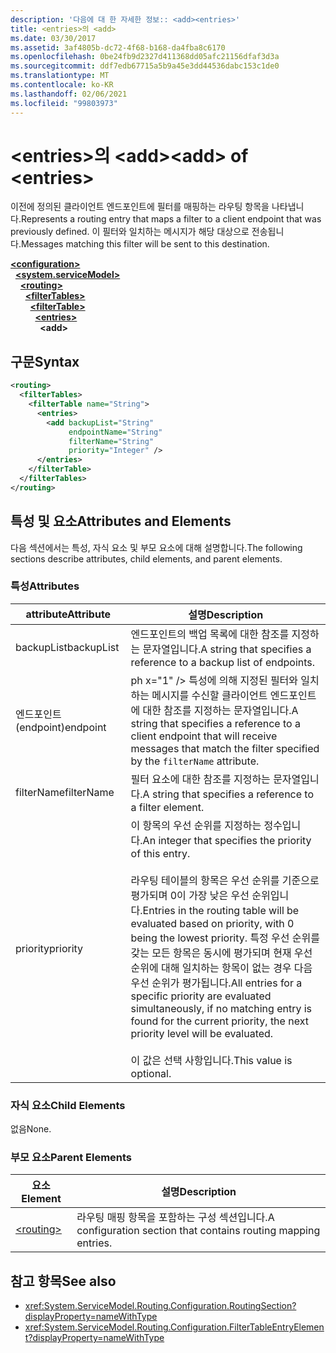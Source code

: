```yaml
---
description: '다음에 대 한 자세한 정보:: <add><entries>'
title: <entries>의 <add>
ms.date: 03/30/2017
ms.assetid: 3af4805b-dc72-4f68-b168-da4fba8c6170
ms.openlocfilehash: 0be24fb9d2327d411368dd05afc21156dfaf3d3a
ms.sourcegitcommit: ddf7edb67715a5b9a45e3dd44536dabc153c1de0
ms.translationtype: MT
ms.contentlocale: ko-KR
ms.lasthandoff: 02/06/2021
ms.locfileid: "99803973"
---
```

# <a name="add-of-entries"></a><span data-ttu-id="70db2-103">\<entries>의 \<add></span><span class="sxs-lookup"><span data-stu-id="70db2-103">\<add> of \<entries></span></span>

<span data-ttu-id="70db2-104">이전에 정의된 클라이언트 엔드포인트에 필터를 매핑하는 라우팅 항목을 나타냅니다.</span><span class="sxs-lookup"><span data-stu-id="70db2-104">Represents a routing entry that maps a filter to a client endpoint that was previously defined.</span></span> <span data-ttu-id="70db2-105">이 필터와 일치하는 메시지가 해당 대상으로 전송됩니다.</span><span class="sxs-lookup"><span data-stu-id="70db2-105">Messages matching this filter will be sent to this destination.</span></span>  
  
[**\<configuration>**](../configuration-element.md)\
&nbsp;&nbsp;[**\<system.serviceModel>**](system-servicemodel.md)\
&nbsp;&nbsp;&nbsp;&nbsp;[**\<routing>**](routing.md)\
&nbsp;&nbsp;&nbsp;&nbsp;&nbsp;&nbsp;[**\<filterTables>**](filtertables.md)\
&nbsp;&nbsp;&nbsp;&nbsp;&nbsp;&nbsp;&nbsp;&nbsp;[**\<filterTable>**](filtertable.md)\
&nbsp;&nbsp;&nbsp;&nbsp;&nbsp;&nbsp;&nbsp;&nbsp;&nbsp;&nbsp;[**\<entries>**](entries.md)\
&nbsp;&nbsp;&nbsp;&nbsp;&nbsp;&nbsp;&nbsp;&nbsp;&nbsp;&nbsp;&nbsp;&nbsp;**\<add>**  
  
## <a name="syntax"></a><span data-ttu-id="70db2-106">구문</span><span class="sxs-lookup"><span data-stu-id="70db2-106">Syntax</span></span>  
  
```xml  
<routing>
  <filterTables>
    <filterTable name="String">
      <entries>
        <add backupList="String"
             endpointName="String"
             filterName="String"
             priority="Integer" />
      </entries>
    </filterTable>
  </filterTables>
</routing>
```  
  
## <a name="attributes-and-elements"></a><span data-ttu-id="70db2-107">특성 및 요소</span><span class="sxs-lookup"><span data-stu-id="70db2-107">Attributes and Elements</span></span>  

 <span data-ttu-id="70db2-108">다음 섹션에서는 특성, 자식 요소 및 부모 요소에 대해 설명합니다.</span><span class="sxs-lookup"><span data-stu-id="70db2-108">The following sections describe attributes, child elements, and parent elements.</span></span>  
  
### <a name="attributes"></a><span data-ttu-id="70db2-109">특성</span><span class="sxs-lookup"><span data-stu-id="70db2-109">Attributes</span></span>  
  
|<span data-ttu-id="70db2-110">attribute</span><span class="sxs-lookup"><span data-stu-id="70db2-110">Attribute</span></span>|<span data-ttu-id="70db2-111">설명</span><span class="sxs-lookup"><span data-stu-id="70db2-111">Description</span></span>|  
|---------------|-----------------|  
|<span data-ttu-id="70db2-112">backupList</span><span class="sxs-lookup"><span data-stu-id="70db2-112">backupList</span></span>|<span data-ttu-id="70db2-113">엔드포인트의 백업 목록에 대한 참조를 지정하는 문자열입니다.</span><span class="sxs-lookup"><span data-stu-id="70db2-113">A string that specifies a reference to a backup list of endpoints.</span></span>|  
|<span data-ttu-id="70db2-114">엔드포인트(endpoint)</span><span class="sxs-lookup"><span data-stu-id="70db2-114">endpoint</span></span>|<span data-ttu-id="70db2-115">ph x="1" /&gt; 특성에 의해 지정된 필터와 일치하는 메시지를 수신할 클라이언트 엔드포인트에 대한 참조를 지정하는 문자열입니다.</span><span class="sxs-lookup"><span data-stu-id="70db2-115">A string that specifies a reference to a client endpoint that will receive messages that match the filter specified by the `filterName` attribute.</span></span>|  
|<span data-ttu-id="70db2-116">filterName</span><span class="sxs-lookup"><span data-stu-id="70db2-116">filterName</span></span>|<span data-ttu-id="70db2-117">필터 요소에 대한 참조를 지정하는 문자열입니다.</span><span class="sxs-lookup"><span data-stu-id="70db2-117">A string that specifies a reference to a filter element.</span></span>|  
|<span data-ttu-id="70db2-118">priority</span><span class="sxs-lookup"><span data-stu-id="70db2-118">priority</span></span>|<span data-ttu-id="70db2-119">이 항목의 우선 순위를 지정하는 정수입니다.</span><span class="sxs-lookup"><span data-stu-id="70db2-119">An integer that specifies the priority of this entry.</span></span><br /><br /> <span data-ttu-id="70db2-120">라우팅 테이블의 항목은 우선 순위를 기준으로 평가되며 0이 가장 낮은 우선 순위입니다.</span><span class="sxs-lookup"><span data-stu-id="70db2-120">Entries in the routing table will be evaluated based on priority, with 0 being the lowest priority.</span></span> <span data-ttu-id="70db2-121">특정 우선 순위를 갖는 모든 항목은 동시에 평가되며 현재 우선 순위에 대해 일치하는 항목이 없는 경우 다음 우선 순위가 평가됩니다.</span><span class="sxs-lookup"><span data-stu-id="70db2-121">All entries for a specific priority are evaluated simultaneously, if no matching entry is found for the current priority, the next priority level will be evaluated.</span></span><br /><br /> <span data-ttu-id="70db2-122">이 값은 선택 사항입니다.</span><span class="sxs-lookup"><span data-stu-id="70db2-122">This value is optional.</span></span>|  
  
### <a name="child-elements"></a><span data-ttu-id="70db2-123">자식 요소</span><span class="sxs-lookup"><span data-stu-id="70db2-123">Child Elements</span></span>  

 <span data-ttu-id="70db2-124">없음</span><span class="sxs-lookup"><span data-stu-id="70db2-124">None.</span></span>  
  
### <a name="parent-elements"></a><span data-ttu-id="70db2-125">부모 요소</span><span class="sxs-lookup"><span data-stu-id="70db2-125">Parent Elements</span></span>  
  
|<span data-ttu-id="70db2-126">요소</span><span class="sxs-lookup"><span data-stu-id="70db2-126">Element</span></span>|<span data-ttu-id="70db2-127">설명</span><span class="sxs-lookup"><span data-stu-id="70db2-127">Description</span></span>|  
|-------------|-----------------|  
|[\<routing>](routing.md)|<span data-ttu-id="70db2-128">라우팅 매핑 항목을 포함하는 구성 섹션입니다.</span><span class="sxs-lookup"><span data-stu-id="70db2-128">A configuration section that contains routing mapping entries.</span></span>|  
  
## <a name="see-also"></a><span data-ttu-id="70db2-129">참고 항목</span><span class="sxs-lookup"><span data-stu-id="70db2-129">See also</span></span>

- <xref:System.ServiceModel.Routing.Configuration.RoutingSection?displayProperty=nameWithType>
- <xref:System.ServiceModel.Routing.Configuration.FilterTableEntryElement?displayProperty=nameWithType>
